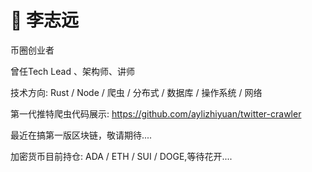 # :construction_worker: 李志远

币圈创业者

曾任Tech Lead 、架构师、讲师

技术方向: Rust / Node / 爬虫 / 分布式 / 数据库  / 操作系统 / 网络 

第一代推特爬虫代码展示: https://github.com/aylizhiyuan/twitter-crawler 

最近在搞第一版区块链，敬请期待....

加密货币目前持仓: ADA / ETH / SUI / DOGE,等待花开....



